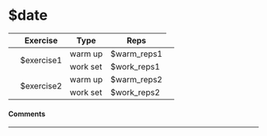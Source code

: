 # $date

||Exercise|Type|Reps|
|---|---|---|---|
|<td rowspan=2>$exercise1</td> |warm up| $warm_reps1 ||
||work set| $work_reps1 ||
|<td rowspan=2>$exercise2</td> |warm up| $warm_reps2 ||
||work set| $work_reps2 ||

#### Comments

---

